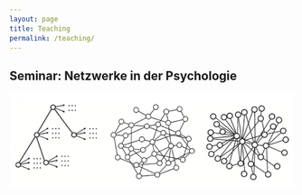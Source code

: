 ```yaml
---
layout: page
title: Teaching
permalink: /teaching/
---
```


## Seminar: Netzwerke in der Psychologie
<a href="/Teaching/Networks/networks.md">
<img src="/images/Networks.png" alt="Bild"/>

